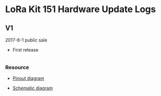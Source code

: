 # LoRa Kit 151  Hardware Update Logs

## V1

2017-6-1 public sale

- First release

```Tip:: LoRa Kit 151 only 470 band.

```



### Resource

- [Pinout diagram]()

- [Schematic diagram](https://docs.heltec.cn/download/LoRa_Kit_151_sch_diagram.PDF)

